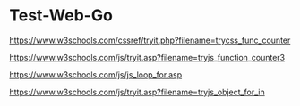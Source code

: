 # Test-Web-Go

https://www.w3schools.com/cssref/tryit.php?filename=trycss_func_counter

https://www.w3schools.com/js/tryit.asp?filename=tryjs_function_counter3

https://www.w3schools.com/js/js_loop_for.asp

https://www.w3schools.com/js/tryit.asp?filename=tryjs_object_for_in




